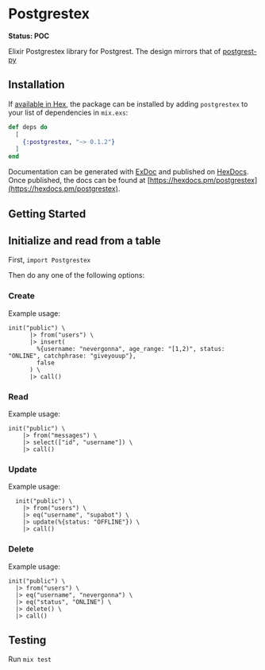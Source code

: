 # Postgrestex

**Status: POC**

Elixir Postgrestex library for Postgrest. The design mirrors that of [postgrest-py](https://github.com/supabase/postgrest-py)

## Installation

If [available in Hex](https://hex.pm/docs/publish), the package can be installed
by adding `postgrestex` to your list of dependencies in `mix.exs`:

```elixir
def deps do
  [
    {:postgrestex, "~> 0.1.2"}
  ]
end
```

Documentation can be generated with [ExDoc](https://github.com/elixir-lang/ex_doc)
and published on [HexDocs](https://hexdocs.pm). Once published, the docs can
be found at [https://hexdocs.pm/postgrestex](https://hexdocs.pm/postgrestex).

## Getting Started

## Initialize and read from a table

First, `import Postgrestex`

Then do any one of the following options:

### Create

Example usage:

```
init("public") \
      |> from("users") \
      |> insert(
        %{username: "nevergonna", age_range: "[1,2)", status: "ONLINE", catchphrase: "giveyouup"},
        false
      ) \
      |> call()
```

### Read

Example usage:

```
init("public") \
    |> from("messages") \
    |> select(["id", "username"]) \
    |> call()
```

### Update

Example usage:

```
  init("public") \
    |> from("users") \
    |> eq("username", "supabot") \
    |> update(%{status: "OFFLINE"}) \
    |> call()
```

### Delete

Example usage:

```
init("public") \
  |> from("users") \
  |> eq("username", "nevergonna") \
  |> eq("status", "ONLINE") \
  |> delete() \
  |> call()
```

## Testing

Run `mix test`

